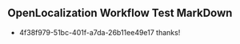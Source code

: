 ## OpenLocalization Workflow Test MarkDown
* 4f38f979-51bc-401f-a7da-26b11ee49e17 thanks!

<!--HONumber=Jul16_HO4-->


